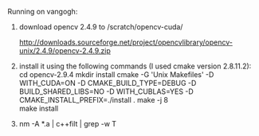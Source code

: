 Running on vangogh:

1) download opencv 2.4.9 to /scratch/opencv-cuda/

   http://downloads.sourceforge.net/project/opencvlibrary/opencv-unix/2.4.9/opencv-2.4.9.zip

2) install it using the following commands (I used cmake version 2.8.11.2):
        cd opencv-2.9.4
	mkdir install
        cmake -G 'Unix Makefiles' -D WITH_CUDA=ON -D CMAKE_BUILD_TYPE=DEBUG -D BUILD_SHARED_LIBS=NO -D WITH_CUBLAS=YES -D CMAKE_INSTALL_PREFIX=./install .
	make -j 8  
	make install


3)  nm -A *.a | c++filt | grep -w T 

